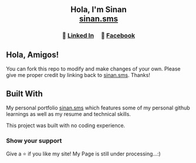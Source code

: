 <h2 align="center">
  Hola, I'm Sinan<br/>
  <a href="http://sinan.sms/" target="_blank">sinan.sms</a>
</h2>

<h3 align="center">
    🔹
    <a href="https://www.linkedin.com/in/sinan7">Linked In</a> &nbsp; &nbsp;
    🔹
    <a href="https://www.facebook.com/sinan.sms">Facebook</a>
</h3>

## Hola, Amigos!

You can fork this repo to modify and make changes of your own. Please give me proper credit by linking back to [sinan.sms](https://github.com/SinanDev7/sinan.sms). Thanks!

## Built With

My personal portfolio <a href="http://sinan.sms/" target="_blank">sinan.sms</a> which features some of my personal github learnings as well as my resume and technical skills.<br/>

This project was built with no coding experience.

### Show your support

Give a ⭐ if you like my site!
My Page is still under processing...:)

